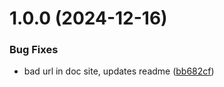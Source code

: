 # 1.0.0 (2024-12-16)


### Bug Fixes

* bad url in doc site, updates readme ([bb682cf](https://github.com/rewdy/react-lolcat/commit/bb682cf78e321fa11631ebfccc58d759b0eea557))
